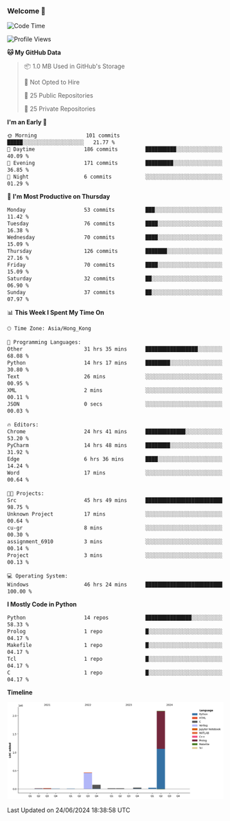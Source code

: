 ### Welcome 👋

<!--START_SECTION:waka-->
![Code Time](http://img.shields.io/badge/Code%20Time-231%20hrs%2020%20mins-blue)

![Profile Views](http://img.shields.io/badge/Profile%20Views-0-blue)

**🐱 My GitHub Data** 

> 📦 1.0 MB Used in GitHub's Storage 
 > 
> 🚫 Not Opted to Hire
 > 
> 📜 25 Public Repositories 
 > 
> 🔑 25 Private Repositories 
 > 
**I'm an Early 🐤** 

```text
🌞 Morning                101 commits         █████░░░░░░░░░░░░░░░░░░░░   21.77 % 
🌆 Daytime                186 commits         ██████████░░░░░░░░░░░░░░░   40.09 % 
🌃 Evening                171 commits         █████████░░░░░░░░░░░░░░░░   36.85 % 
🌙 Night                  6 commits           ░░░░░░░░░░░░░░░░░░░░░░░░░   01.29 % 
```
📅 **I'm Most Productive on Thursday** 

```text
Monday                   53 commits          ███░░░░░░░░░░░░░░░░░░░░░░   11.42 % 
Tuesday                  76 commits          ████░░░░░░░░░░░░░░░░░░░░░   16.38 % 
Wednesday                70 commits          ████░░░░░░░░░░░░░░░░░░░░░   15.09 % 
Thursday                 126 commits         ███████░░░░░░░░░░░░░░░░░░   27.16 % 
Friday                   70 commits          ████░░░░░░░░░░░░░░░░░░░░░   15.09 % 
Saturday                 32 commits          ██░░░░░░░░░░░░░░░░░░░░░░░   06.90 % 
Sunday                   37 commits          ██░░░░░░░░░░░░░░░░░░░░░░░   07.97 % 
```


📊 **This Week I Spent My Time On** 

```text
🕑︎ Time Zone: Asia/Hong_Kong

💬 Programming Languages: 
Other                    31 hrs 35 mins      █████████████████░░░░░░░░   68.08 % 
Python                   14 hrs 17 mins      ████████░░░░░░░░░░░░░░░░░   30.80 % 
Text                     26 mins             ░░░░░░░░░░░░░░░░░░░░░░░░░   00.95 % 
XML                      2 mins              ░░░░░░░░░░░░░░░░░░░░░░░░░   00.11 % 
JSON                     0 secs              ░░░░░░░░░░░░░░░░░░░░░░░░░   00.03 % 

🔥 Editors: 
Chrome                   24 hrs 41 mins      █████████████░░░░░░░░░░░░   53.20 % 
PyCharm                  14 hrs 48 mins      ████████░░░░░░░░░░░░░░░░░   31.92 % 
Edge                     6 hrs 36 mins       ████░░░░░░░░░░░░░░░░░░░░░   14.24 % 
Word                     17 mins             ░░░░░░░░░░░░░░░░░░░░░░░░░   00.64 % 

🐱‍💻 Projects: 
Src                      45 hrs 49 mins      █████████████████████████   98.75 % 
Unknown Project          17 mins             ░░░░░░░░░░░░░░░░░░░░░░░░░   00.64 % 
cu-gr                    8 mins              ░░░░░░░░░░░░░░░░░░░░░░░░░   00.30 % 
assignment_6910          3 mins              ░░░░░░░░░░░░░░░░░░░░░░░░░   00.14 % 
Project                  3 mins              ░░░░░░░░░░░░░░░░░░░░░░░░░   00.13 % 

💻 Operating System: 
Windows                  46 hrs 24 mins      █████████████████████████   100.00 % 
```

**I Mostly Code in Python** 

```text
Python                   14 repos            ███████████████░░░░░░░░░░   58.33 % 
Prolog                   1 repo              █░░░░░░░░░░░░░░░░░░░░░░░░   04.17 % 
Makefile                 1 repo              █░░░░░░░░░░░░░░░░░░░░░░░░   04.17 % 
Tcl                      1 repo              █░░░░░░░░░░░░░░░░░░░░░░░░   04.17 % 
C                        1 repo              █░░░░░░░░░░░░░░░░░░░░░░░░   04.17 % 
```



**Timeline**

![Lines of Code chart](https://raw.githubusercontent.com/xhj2501/xhj2501/main/assets/bar_graph.png)


 Last Updated on 24/06/2024 18:38:58 UTC
<!--END_SECTION:waka-->



